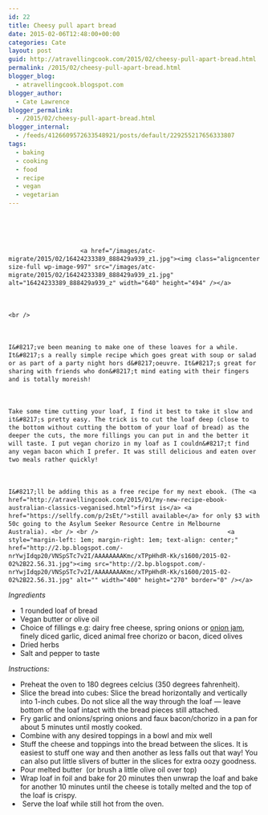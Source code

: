 ```yaml
---
id: 22
title: Cheesy pull apart bread
date: 2015-02-06T12:48:00+00:00
categories: Cate
layout: post
guid: http://atravellingcook.com/2015/02/cheesy-pull-apart-bread.html
permalink: /2015/02/cheesy-pull-apart-bread.html
blogger_blog:
  - atravellingcook.blogspot.com
blogger_author:
  - Cate Lawrence
blogger_permalink:
  - /2015/02/cheesy-pull-apart-bread.html
blogger_internal:
  - /feeds/4126609572633548921/posts/default/229255217656333807
tags:
  - baking
  - cooking
  - food
  - recipe
  - vegan
  - vegetarian
---
```



     



                        <a href="/images/atc-migrate/2015/02/16424233389_888429a939_z1.jpg"><img class="aligncenter size-full wp-image-997" src="/images/atc-migrate/2015/02/16424233389_888429a939_z1.jpg" alt="16424233389_888429a939_z" width="640" height="494" /></a>


  
    <br />


  
    I&#8217;ve been meaning to make one of these loaves for a while. It&#8217;s a really simple recipe which goes great with soup or salad or as part of a party night hors d&#8217;oeuvre. It&#8217;s great for sharing with friends who don&#8217;t mind eating with their fingers and is totally moreish!


  
    Take some time cutting your loaf, I find it best to take it slow and it&#8217;s pretty easy. The trick is to cut the loaf deep (close to the bottom without cutting the bottom of your loaf of bread) as the deeper the cuts, the more fillings you can put in and the better it will taste. I put vegan chorizo in my loaf as I couldn&#8217;t find any vegan bacon which I prefer. It was still delicious and eaten over two meals rather quickly!


  
    I&#8217;ll be adding this as a free recipe for my next ebook. (The <a href="http://atravellingcook.com/2015/01/my-new-recipe-ebook-australian-classics-veganised.html">first is</a> <a href="https://sellfy.com/p/2sEt/">still available</a> for only $3 with 50c going to the Asylum Seeker Resource Centre in Melbourne Australia). <br /> <br />                                    <a style="margin-left: 1em; margin-right: 1em; text-align: center;" href="http://2.bp.blogspot.com/-nrYwjIdqp20/VNSpSTc7v2I/AAAAAAAAKmc/xTPpHhdR-Kk/s1600/2015-02-02%2B22.56.31.jpg"><img src="http://2.bp.blogspot.com/-nrYwjIdqp20/VNSpSTc7v2I/AAAAAAAAKmc/xTPpHhdR-Kk/s1600/2015-02-02%2B22.56.31.jpg" alt="" width="400" height="270" border="0" /></a>





_Ingredients_


  <ul>
    <li>
      1 rounded loaf of bread
    </li>
    <li>
      Vegan butter or olive oil
    </li>
    <li>
      Choice of fillings e.g: dairy free cheese, spring onions or <a href="http://atravellingcook.com/2014/02/edible-gifts-onion-jam.html">onion jam</a>, finely diced garlic, diced animal free chorizo or bacon, diced olives
    </li>
    <li>
      Dried herbs
    </li>
    <li>
      Salt and pepper to taste
    </li>
  </ul>



  <em>Instructions:</em>


  * Preheat the oven to 180 degrees celcius (350 degrees fahrenheit).
  * Slice the bread into cubes: Slice the bread horizontally and vertically into 1-inch cubes. Do not slice all the way through the loaf — leave bottom of the loaf intact with the bread pieces still attached.
  * Fry garlic and onions/spring onions and faux bacon/chorizo in a pan for about 5 minutes until mostly cooked. 
  * Combine with any desired toppings in a bowl and mix well
  * Stuff the cheese and toppings into the bread between the slices. It is easiest to stuff one way and then another as less falls out that way! You can also put little slivers of butter in the slices for extra oozy goodness.
  * Pour melted butter  (or brush a little olive oil over top)
  * Wrap loaf in foil and bake for 20 minutes then unwrap the loaf and bake for another 10 minutes until the cheese is totally melted and the top of the loaf is crispy. 
  *  Serve the loaf while still hot from the oven.
